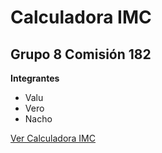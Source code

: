 
# Calculadora IMC
## Grupo 8 Comisión 182

**Integrantes**
-    Valu
-    Vero
-    Nacho

[Ver Calculadora IMC](https://grupo-8-192.github.io/)